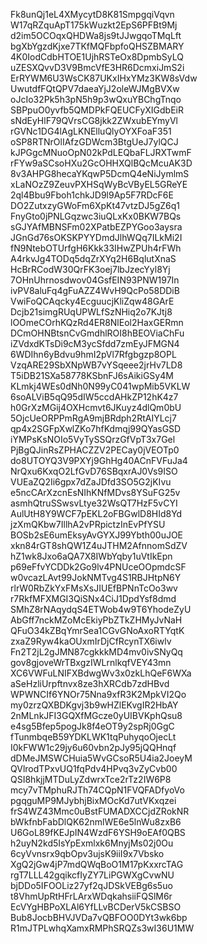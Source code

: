 Fk8unQj1eL4XMycytD8K81SmpgqiVqvn
W17qRZquApT175kWuzkt2EpS6PFBt9Mj
d2im5OCOqxQHDWa8js9tJJwgqoTMqLft
bgXbYgzdKjxe7TKfMQFbpfoQHSZBMARY
4K0IodCdbHTOE1UjhRSTeOx8DpmbSyLQ
uZESXQvvD3V9BmcVfE3HR6DcmxiJmS2i
ErRYWM6U3WsCK87UKxIHxYMz3KW8sVdw
UwutdfFQtQPV7daeaYjJ2oleWJMgBVXw
oJcIo32Pk5h3pN5h9p3wQxuYBChgTnqo
SBPpuO0yvfb5QMDPkFQEUCFyXIGdbEiR
sNdEyHlF79QVrsCG8jkk2ZWxubEYmyVl
rGVNc1DG4lAgLKNElluQlyOYXFoaF351
oSP8RTNrOlIAfzGDWcm3BtgUeJ7ylQCJ
kJPGgcMNuoOpN02kPdLEQbaFLJRXTwmF
rFYw9aSCsoHXu2GcOHHXQlBQcMcuAK3D
8v3AHPG8hecaYKqwP5DcmQ4eNiJymlmS
xLaNOzZ9ZeuvPXHSqWyBcVByEL5GReYE
2ql4Bbu9Fboh1chkJD9l9Ap5F7RDcF6E
DO2ZutxzyGWoFm6XpKt47vtzDJ5gZ6q1
FnyGto0jPNLGqzwc3iuQLxKx0BKW7BQs
sGJYAfMBNSFm02XPatbEZPYGoo3aysra
JGnGd76sOKSKPYYDmdJlhWQq7ILkMi2I
fN9NtebOTUrfgH6Kkk33IHwZPUh4rFWh
A4rkvJg4TODq5dqZrXYq2H6BqlutXnaS
HcBrRCodW30QrFK3oej7lbJzecYyl8Yj
7OHnUhrnosdwov04GsfEIN93PNW197In
ivPV8aluFq4gFuAZZ4WvH9QcPo58DDiB
VwiFoQCAqcky4EcguucjKliZqw48GArE
Dcjb21simgRUqUPWLfSzNHiq2o7KJtj8
lOOmeCOrhKQzRd4ER8NlEol2HaxGERmn
DCmOHNBtsnCvGmdhlROI8hBEOViaChFu
iZVdxdKTsDi9cM3ycSfdd7zmEyJFMGN4
6WDIhn6yBdvu9hmI2pVl7Rfgbgzp8OPL
VzqARE29SbXNpWB7vYSqeee2jrHv7LD8
T5iDB21SXa58778KSbnFJ6sAikiGSy4M
KLmkj4WEs0dNh0N99yC041wpMib5VKLW
6soALViB5qQ95dIW5ccdAHkZP12hK4z7
h0GrXzMGij4OXHcmvt6JKuyz4dlQm0bU
5OjcUeORPPmRgA9mjBRdph2RtAIYLcj7
qp4x2SGFpXwlZKo7hfKdmqj99QYasGSD
iYMPsKsNOIo5VyTySSQrzGfVpT3x7Gel
PjBgQJinRsZPHACZZV2PECay0jVEOTp0
do8UTOYQ3V9PXYj9GhHg40ACnFVFuJa4
NrQxu6KxqO2LfGvD76SBqxrAJ0Vs9ISO
VUEaZQ2Ii6gpx7dZaJDfd3SO5G2jKIvu
e5ncCArXzcnEsNIhKNfMDvs8YSuFG25v
asmhQtruSSwsvLtye32WsQT7HzF5vCYI
AulUtH8Y9WCF7pEKL2oFBGwlD8HId8Yd
jzXmQKbw7IllhA2vPRpictzInEvPfYSU
BOSb2sE6umEksyAvGYXJ99Ybth00uJOE
xkn84rGT8shQW1Z4uJTHM2AfnnomSdZV
hZ1wk8Jxo6aQA7X8IWbYqby1uVtIkEpn
p69eFfvYCDDk2Go9lv4PNUceOOpmdcSF
w0vcazLAvt99JokNMTvg4S1RBJHtpN6Y
rlrW0RbZkYxFMsXsJIUEfBPNnTcOo3wv
r7RkfMFXMGI3QiSNx4CiJ1DpdYsf8dmd
SMhZ8rNAqydqS4ETWob4w9T6YhodeZyU
AbGff7nckMZoMcEkiyPbZTkZHMyJvNaH
QFuO34kZBqYmrSea1CGvGNoAxoRTYqtK
zxaZ9Ryw4kaOUxmIrDjCfRcynTX6iwlv
Fn2T2jL2gJMN87cgkkkMD4mv0ivSNyQq
gov8gjoveWrTBxgzIWLrnlkqfVEY43mn
XC6VWFuLNIFXBdwgWv3x0zkLhQeF6WXa
aSeHzliUrpftnvx8ze3hXRCdb7zdHBvd
WPWNCIf6YNOr75Nna9xfR3K2MpkVI2Qo
my0zrzQXBDKgvj3b9wHZlEKvgIR2HbAY
2nMLnkJFI3GQXfMGcze0yUIBVKphQsu8
e4sg5Bfep5pogJk8f4eOT9y2spRj0GgC
fTunmbqeB59YDKLWK1tqPuhyqoOjecLt
I0kFWW1c29jy6u60vbn2pJy95jQQHnqf
dDMeJMSWCHuia5WvGCsoR5U4ia2JoeyM
QVlrodTPxvUQ1fqPdv4HPvq3vZyCvb00
QSI8hkjjMTDuLyZdwrxTce2rTz2IW6P8
mcy7vTMphuRJTh74CQpN1FVQFADfyoVo
pgqguMP9MJybhjBixMOcKd7utVKxqzei
frS4WZ43Mmc0uBstFUMADXCCjdZRokNR
bWkfnbFabDlQK62nmlWE6e5lnWu8zxB6
U6GoL89fKEJpIN4WzdF6YSH9oEAf0QBS
h2uyN2kd5IsYpExmlxk6MnyjMs02j0Ou
6cyVvnsrx9qbOpv3ujsK9iiI9x7Vbsko
XgQ2jGw4jP7mdQWqBoO1M17pKxxrcTAG
rgT7LLL42gqikcfIyZY7LiPGWXgCvwNU
bjDDo5IFOOLiz27yf2qJDSkVEBg6s5uo
t8VhmUpRtHFrLArxWDqkahsiiFQSlM6r
EcVYgHBPoXLAl6YfLLvBCDerV5kCSBSO
Bub8JocbBHVJVDa7vQBFOO0DYt3wk6bp
R1mJTPLwhqXamxRMPhSRQZs3wI36U1MW
